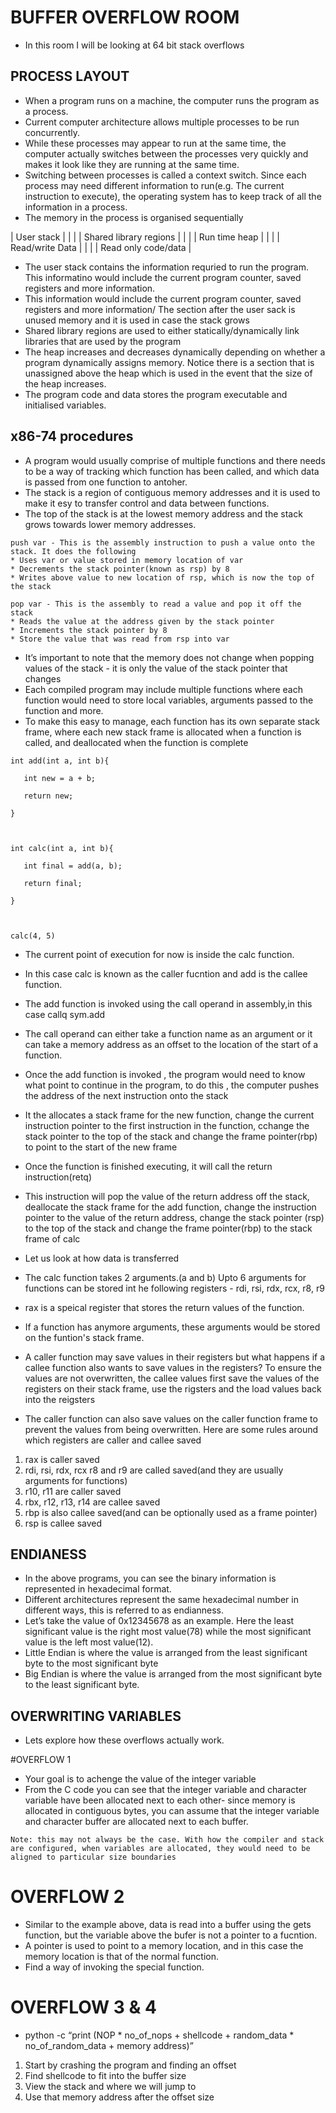 # BUFFER OVERFLOW ROOM

* In this room I will be looking at 64 bit stack overflows

## PROCESS LAYOUT

* When a program runs on a machine, the computer runs the program as a process.
* Current computer architecture allows multiple processes to be run concurrently.
* While these processes may appear to run at the same time, the computer actually switches between the processes very quickly and makes it look like they are running at the same time. 
* Switching between processes is called a context switch. Since each process may need different information to run(e.g. The current instruction to execute), the operating system has to keep track of all the information in a process. 
* The memory in the process is organised sequentially 

|	User stack					|
|								|
|	Shared library regions		|
|								|
|	Run time heap 				|
|								| 
|	Read/write Data 			|
|								|
|	Read only code/data 		|

* The user stack contains the information requried to run the program. This informatino would include the current program counter, saved registers and more information. 
* This information would include the current program counter, saved registers and more information/ The section after the user sack is unused memory and it is used in case the stack grows
* Shared library regions are used to either statically/dynamically link libraries that are used by the program
* The heap increases and decreases dynamically depending on whether a program dynamically assigns memory. Notice there is a section that is unassigned above the heap which is used in the event that the size of the heap increases.
* The program code and data stores the program executable and initialised variables.


## x86-74 procedures

* A program would usually comprise of multiple functions and there needs to be a way of tracking which function has been called, and which data is passed from one function to antoher. 
* The stack is a region of contiguous memory addresses and it is used to make it esy to transfer control and data between functions.
* The top of the stack is at the lowest memory address and the stack grows towards lower memory addresses.

```
push var - This is the assembly instruction to push a value onto the stack. It does the following
* Uses var or value stored in memory location of var
* Decrements the stack pointer(known as rsp) by 8
* Writes above value to new location of rsp, which is now the top of the stack

pop var - This is the assembly to read a value and pop it off the stack
* Reads the value at the address given by the stack pointer
* Increments the stack pointer by 8
* Store the value that was read from rsp into var
```

* It’s important to note that the memory does not change when popping values of the stack - it is only the value of the stack pointer that changes
* Each compiled program may include multiple functions where each function would need to store local variables, arguments passed to the function and more.
* To make this easy to manage, each function has its own separate stack frame, where each new stack frame is allocated when a function is called, and deallocated when the function is complete

```
int add(int a, int b){

   int new = a + b;

   return new;

}



int calc(int a, int b){

   int final = add(a, b);

   return final;

}



calc(4, 5)
```

* The current point of execution for now is inside the calc function.
* In this case calc is known as the caller fucntion and add is the callee function.
* The add function is invoked using the call operand in assembly,in this case callq sym.add
* The call operand can either take a function name as an argument or it can take a memory address as an offset to the location of the start of a function.
* Once the add function is invoked , the program would need to know what point to continue in the program, to do this , the computer pushes the address of the next instruction onto the stack
* It the allocates a stack frame for the new function, change the current instruction pointer to the first instruction in the function, cchange the stack pointer to the top of the stack and change the frame pointer(rbp) to point to the start of the new frame
* Once the function is finished executing, it will call the return instruction(retq)
* This instruction will pop the value of the return address off the stack, deallocate the stack frame for the add function, change the instruction pointer to the value of the return address, change the stack pointer (rsp) to the top of the stack and change the frame pointer(rbp) to the stack frame of calc

* Let us look at how data is transferred
* The calc function takes 2 arguments.(a and b) Upto 6 arguments for functions can be stored int he following registers - rdi, rsi, rdx, rcx, r8, r9

* rax is a speical register that stores the return values of the function.
* If a function has anymore arguments, these arguments would be stored on the funtion's stack frame.
* A caller function may save values in their registers but what happens if a callee function also wants to save values in the registers? To ensure the values are not overwritten, the callee values first save the values of the registers on their stack frame, use the rigsters and the load values back into the reigsters
* The caller function can also save values on the caller function frame to prevent the values from being overwritten. Here are some rules around which registers are caller and callee saved

1. rax is caller saved
2. rdi, rsi, rdx, rcx r8 and r9 are called saved(and they are usually arguments for functions)
3. r10, r11 are caller saved
4. rbx, r12, r13, r14 are callee saved 
5. rbp is also callee saved(and can be optionally used as a frame pointer)
6. rsp is callee saved

## ENDIANESS

* In the above programs, you can see the binary information is represented in hexadecimal format.
* Different architectures represent the same hexadecimal number in different ways, this is referred to as endianness.
* Let’s take the value of 0x12345678 as an example. Here the least significant value is the right most value(78) while the most significant value is the left most value(12).
* Little Endian is where the value is arranged from the least significant byte to the most significant byte
* Big Endian is where the value is arranged from the most significant byte to the least significant byte.


## OVERWRITING VARIABLES


* Lets explore how these overflows actually work.

#OVERFLOW 1

* Your goal is to achenge the value of the integer variable
* From the C code you can see that the integer variable and character variable have been allocated next to each other- since memory is allocated in contiguous bytes, you can assume that the integer variable and character buffer are allocated next to each buffer.

```
Note: this may not always be the case. With how the compiler and stack are configured, when variables are allocated, they would need to be aligned to particular size boundaries
```

# OVERFLOW 2

* Similar to the example above, data is read into a buffer using the gets function, but the variable above the bufer is not a pointer to a fucntion.
* A pointer is used to point to a memory location, and in this case the memory location is that of the normal function. 
* Find a way of invoking the special function.


# OVERFLOW 3 & 4

* python -c “print (NOP * no_of_nops + shellcode + random_data * no_of_random_data + memory address)”

1. Start by crashing the program and finding an offset
2. Find shellcode to fit into the buffer size
3. View the stack and where we will jump to
4. Use that memory address after the offset size